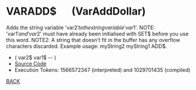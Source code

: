 # VARADD$ &emsp; (VarAddDollar)
Adds the string variable 'var2$' to the string variable 'var1$'. NOTE: 'var1$' and 'var2$' must have already been initialised with SET$ before you use this word. NOTE2: A string that doesn't fit in the buffer has any overflow characters discarded. Example usage: myString2 myString1 ADD$.
* ( var2$ var1$ -- )
* [Source Code](../words/shando/VarAddDollar.cs)
* Execution Tokens: 1566572347 (interpreted) and 1029701435 (compiled)


[BACK](builtins.md#VarAddDollar)
